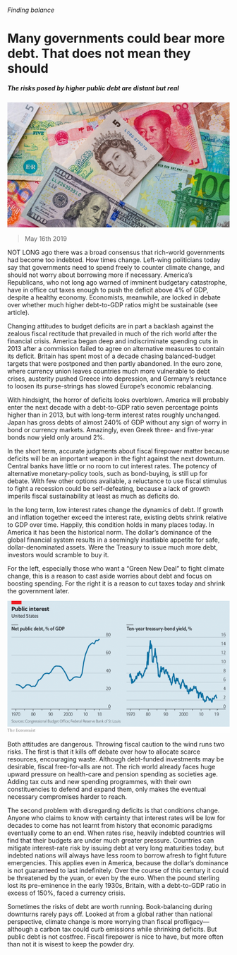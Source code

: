 ###### Finding balance

# Many governments could bear more debt. That does not mean they should 

##### The risks posed by higher public debt are distant but real 

![image](images/20190518_ldp503.jpg) 

> May 16th 2019 

NOT LONG ago there was a broad consensus that rich-world governments had become too indebted. How times change. Left-wing politicians today say that governments need to spend freely to counter climate change, and should not worry about borrowing more if necessary. America’s Republicans, who not long ago warned of imminent budgetary catastrophe, have in office cut taxes enough to push the deficit above 4% of GDP, despite a healthy economy. Economists, meanwhile, are locked in debate over whether much higher debt-to-GDP ratios might be sustainable (see article). 

Changing attitudes to budget deficits are in part a backlash against the zealous fiscal rectitude that prevailed in much of the rich world after the financial crisis. America began deep and indiscriminate spending cuts in 2013 after a commission failed to agree on alternative measures to contain its deficit. Britain has spent most of a decade chasing balanced-budget targets that were postponed and then partly abandoned. In the euro zone, where currency union leaves countries much more vulnerable to debt crises, austerity pushed Greece into depression, and Germany’s reluctance to loosen its purse-strings has slowed Europe’s economic rebalancing. 

With hindsight, the horror of deficits looks overblown. America will probably enter the next decade with a debt-to-GDP ratio seven percentage points higher than in 2013, but with long-term interest rates roughly unchanged. Japan has gross debts of almost 240% of GDP without any sign of worry in bond or currency markets. Amazingly, even Greek three- and five-year bonds now yield only around 2%. 

In the short term, accurate judgments about fiscal firepower matter because deficits will be an important weapon in the fight against the next downturn. Central banks have little or no room to cut interest rates. The potency of alternative monetary-policy tools, such as bond-buying, is still up for debate. With few other options available, a reluctance to use fiscal stimulus to fight a recession could be self-defeating, because a lack of growth imperils fiscal sustainability at least as much as deficits do. 

In the long term, low interest rates change the dynamics of debt. If growth and inflation together exceed the interest rate, existing debts shrink relative to GDP over time. Happily, this condition holds in many places today. In America it has been the historical norm. The dollar’s dominance of the global financial system results in a seemingly insatiable appetite for safe, dollar-denominated assets. Were the Treasury to issue much more debt, investors would scramble to buy it. 

For the left, especially those who want a “Green New Deal” to fight climate change, this is a reason to cast aside worries about debt and focus on boosting spending. For the right it is a reason to cut taxes today and shrink the government later. 

![image](images/20190518_LDC049.png) 

Both attitudes are dangerous. Throwing fiscal caution to the wind runs two risks. The first is that it kills off debate over how to allocate scarce resources, encouraging waste. Although debt-funded investments may be desirable, fiscal free-for-alls are not. The rich world already faces huge upward pressure on health-care and pension spending as societies age. Adding tax cuts and new spending programmes, with their own constituencies to defend and expand them, only makes the eventual necessary compromises harder to reach. 

The second problem with disregarding deficits is that conditions change. Anyone who claims to know with certainty that interest rates will be low for decades to come has not learnt from history that economic paradigms eventually come to an end. When rates rise, heavily indebted countries will find that their budgets are under much greater pressure. Countries can mitigate interest-rate risk by issuing debt at very long maturities today, but indebted nations will always have less room to borrow afresh to fight future emergencies. This applies even in America, because the dollar’s dominance is not guaranteed to last indefinitely. Over the course of this century it could be threatened by the yuan, or even by the euro. When the pound sterling lost its pre-eminence in the early 1930s, Britain, with a debt-to-GDP ratio in excess of 150%, faced a currency crisis. 

Sometimes the risks of debt are worth running. Book-balancing during downturns rarely pays off. Looked at from a global rather than national perspective, climate change is more worrying than fiscal profligacy—although a carbon tax could curb emissions while shrinking deficits. But public debt is not costfree. Fiscal firepower is nice to have, but more often than not it is wisest to keep the powder dry. 

